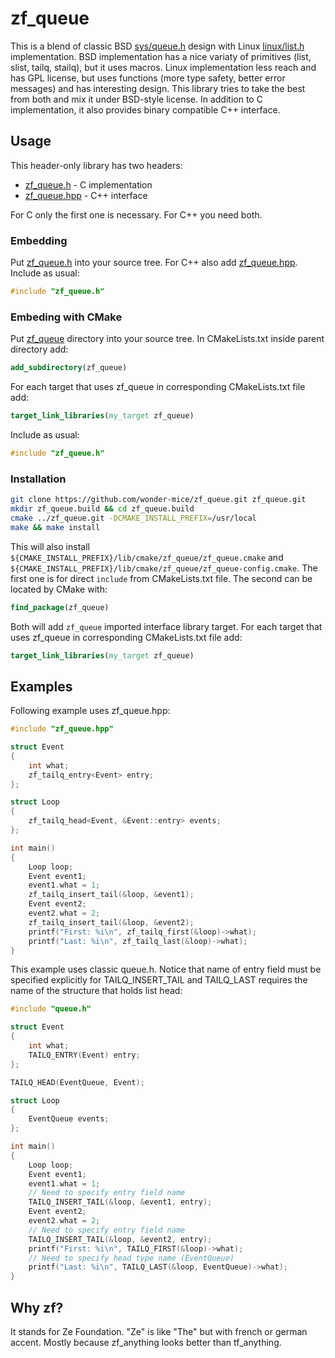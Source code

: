 zf_queue
========

This is a blend of classic BSD [sys/queue.h] design with Linux [linux/list.h] implementation.
BSD implementation has a nice variaty of primitives (list, slist, tailq, stailq), but it uses
macros. Linux implementation less reach and has GPL license, but uses functions (more type
safety, better error messages) and has interesting design. This library tries to take the
best from both and mix it under BSD-style license.
In addition to C implementation, it also provides binary compatible C++ interface.

[sys/queue.h]: https://svnweb.freebsd.org/base/head/sys/sys/queue.h
[linux/list.h]: https://github.com/torvalds/linux/blob/master/include/linux/list.h

Usage
--------

This header-only library has two headers:
* [zf_queue.h](zf_queue/zf_queue.h) - C implementation
* [zf_queue.hpp](zf_queue/zf_queue.hpp) - C++ interface

For C only the first one is necessary. For C++ you need both.

### Embedding

Put [zf_queue.h](zf_queue/zf_queue.h) into your source tree.
For C++ also add [zf_queue.hpp](zf_queue/zf_queue.hpp). Include as usual:
```c
#include "zf_queue.h"
```

### Embeding with CMake

Put [zf_queue](zf_queue) directory into your source tree.
In CMakeLists.txt inside parent directory add:
```cmake
add_subdirectory(zf_queue)
```

For each target that uses zf_queue in corresponding CMakeLists.txt file add:
```cmake
target_link_libraries(my_target zf_queue)
```

Include as usual:
```c
#include "zf_queue.h"
```

### Installation

```bash
git clone https://github.com/wonder-mice/zf_queue.git zf_queue.git
mkdir zf_queue.build && cd zf_queue.build
cmake ../zf_queue.git -DCMAKE_INSTALL_PREFIX=/usr/local
make && make install
```

This will also install
`${CMAKE_INSTALL_PREFIX}/lib/cmake/zf_queue/zf_queue.cmake`
and
`${CMAKE_INSTALL_PREFIX}/lib/cmake/zf_queue/zf_queue-config.cmake`.
The first one is for direct `include` from CMakeLists.txt file.
The second can be located by CMake with:
```cmake
find_package(zf_queue)
```
Both will add `zf_queue` imported interface library target.
For each target that uses zf_queue in corresponding CMakeLists.txt file add:
```cmake
target_link_libraries(my_target zf_queue)
```

Examples
--------

Following example uses zf_queue.hpp:
```c++
#include "zf_queue.hpp"

struct Event
{
	int what;
	zf_tailq_entry<Event> entry;
};

struct Loop
{
	zf_tailq_head<Event, &Event::entry> events;
};

int main()
{
	Loop loop;
	Event event1;
	event1.what = 1;
	zf_tailq_insert_tail(&loop, &event1);
	Event event2;
	event2.what = 2;
	zf_tailq_insert_tail(&loop, &event2);
	printf("First: %i\n", zf_tailq_first(&loop)->what);
	printf("Last: %i\n", zf_tailq_last(&loop)->what);
}
```
This example uses classic queue.h. Notice that name of entry field must be specified explicitly for TAILQ_INSERT_TAIL and TAILQ_LAST requires the name of the structure that holds list head:
```c
#include "queue.h"

struct Event
{
	int what;
	TAILQ_ENTRY(Event) entry;
};

TAILQ_HEAD(EventQueue, Event);

struct Loop
{
	EventQueue events;
};

int main()
{
	Loop loop;
	Event event1;
	event1.what = 1;
	// Need to specify entry field name
	TAILQ_INSERT_TAIL(&loop, &event1, entry);
	Event event2;
	event2.what = 2;
	// Need to specify entry field name
	TAILQ_INSERT_TAIL(&loop, &event2, entry);
	printf("First: %i\n", TAILQ_FIRST(&loop)->what);
	// Need to specify head type name (EventQueue)
	printf("Last: %i\n", TAILQ_LAST(&loop, EventQueue)->what);
}
```

Why zf?
--------

It stands for Ze Foundation. "Ze" is like "The" but with french or german accent.
Mostly because zf_anything looks better than tf_anything.
